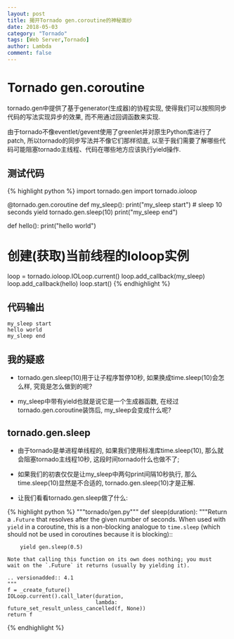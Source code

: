 ```yaml
---
layout: post
title: 揭开Tornado gen.coroutine的神秘面纱
date: 2018-05-03
category: "Tornado"
tags: [Web Server,Tornado]
author: Lambda
comment: false
---
```


# Tornado gen.coroutine

tornado.gen中提供了基于generator(生成器)的协程实现, 使得我们可以按照同步代码的写法实现异步的效果, 而不用通过回调函数来实现.

由于tornado不像eventlet/gevent使用了greenlet并对原生Python库进行了patch, 所以tornado的同步写法并不像它们那样彻底, 以至于我们需要了解哪些代码可能阻塞tornado主线程、代码在哪些地方应该执行yield操作.


## 测试代码

{% highlight python %}
import tornado.gen
import tornado.ioloop

@tornado.gen.coroutine
def my_sleep():
    print("my_sleep start")
    # sleep 10 seconds
    yield tornado.gen.sleep(10)
    print("my_sleep end")

def hello():
    print("hello world")

# 创建(获取)当前线程的Ioloop实例
loop = tornado.ioloop.IOLoop.current()
loop.add_callback(my_sleep)
loop.add_callback(hello)
loop.start()
{% endhighlight %}


## 代码输出

    my_sleep start
    hello world
    my_sleep end


## 我的疑惑

* tornado.gen.sleep(10)用于让子程序暂停10秒, 如果换成time.sleep(10)会怎么样, 究竟是怎么做到的呢?

* my_sleep中带有yield也就是说它是一个生成器函数, 在经过tornado.gen.coroutine装饰后, my_sleep会变成什么呢?

## tornado.gen.sleep

* 由于tornado是单进程单线程的, 如果我们使用标准库time.sleep(10), 那么就会阻塞tornado主线程10秒, 这段时间tornado什么也做不了; 

* 如果我们的初衷仅仅是让my_sleep中两句print间隔10秒执行, 那么time.sleep(10)显然是不合适的, tornado.gen.sleep(10)才是正解.

* 让我们看看tornado.gen.sleep做了什么:

{% highlight python %}
"""tornado/gen.py"""
def sleep(duration):
    """Return a `.Future` that resolves after the given number of seconds.
    When used with ``yield`` in a coroutine, this is a non-blocking
    analogue to `time.sleep` (which should not be used in coroutines
    because it is blocking)::

        yield gen.sleep(0.5)

    Note that calling this function on its own does nothing; you must
    wait on the `.Future` it returns (usually by yielding it).

    .. versionadded:: 4.1
    """
    f = _create_future()
    IOLoop.current().call_later(duration,
                                lambda: future_set_result_unless_cancelled(f, None))
    return f
{% endhighlight %}
